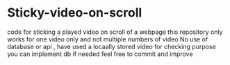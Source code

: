 # Sticky-video-on-scroll
code for sticking a played video on scroll of a webpage
this repository only works for one video only and not multiple numbers of video
No use of database or api , have used a locaally stored video for checking purpose
you can implement db if needed
feel free to commit and improve 
